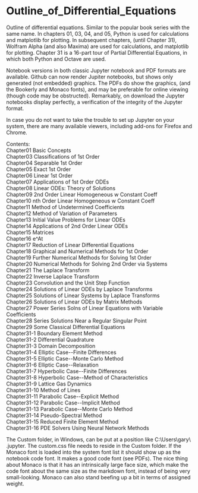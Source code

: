 # Outline_of_Differential_Equations

Outline of differential equations. Similar to the popular book series with the same name. In chapters 01, 03, 04, and 05, Python is used for calculations and matplotlib for plotting. In subsequent chapters, (until Chapter 31), Wolfram Alpha (and also Maxima) are used for calculations, and matplotlib for plotting. Chapter 31 is a 16-part tour of Partial Differential Equations, in which both Python and Octave are used.

Notebook versions in both classic Jupyter notebook and PDF formats are available.  Github can now render Jupiter notebooks, but shows only generated (not embedded) graphics. The PDFs do show the graphics, (and the Bookerly and Monaco fonts), and may be preferable for online viewing (though code may be obstructed). Remarkably, on download the Jupyter notebooks display perfectly, a verification of the integrity of the Jupyter format.

In case you do not want to take the trouble to set up Jupyter on your system, there are many available viewers, including add-ons for Firefox and Chrome.

Contents:  
Chapter01 Basic Concepts  
Chapter03 Classifications of 1st Order  
Chapter04 Separable 1st Order  
Chapter05 Exact 1st Order  
Chapter06 Linear 1st Order  
Chapter07 Applications of 1st Order ODEs    
Chapter08 Linear ODEs: Theory of Solutions    
Chapter09 2nd Order Linear Homogeneous w Constant Coeff  
Chapter10 nth Order Linear Homogeneous w Constant Coeff  
Chapter11 Method of Undetermined Coefficients  
Chapter12 Method of Variation of Parameters   
Chapter13 Initial Value Problems for Linear ODEs  
Chapter14 Applications of 2nd Order Linear ODEs  
Chapter15 Matrices  
Chapter16 e^At  
Chapter17 Reduction of Linear Differential Equations  
Chapter18 Graphical and Numerical Methods for 1st Order  
Chapter19 Further Numerical Methods for Solving 1st Order  
Chapter20 Numerical Methods for Solving 2nd Order via Systems  
Chapter21 The Laplace Transform  
Chapter22 Inverse Laplace Transform  
Chapter23 Convolution and the Unit Step Function  
Chapter24 Solutions of Linear ODEs by Laplace Transforms  
Chapter25 Solutions of Linear Systems by Laplace Transforms  
Chapter26 Solutions of Linear ODEs by Matrix Methods  
Chapter27 Power Series Solns of Linear Equations with Variable Coefficients  
Chapter28 Series Solutions Near a Regular Singular Point  
Chapter29 Some Classical Differential Equations  
Chapter31-1 Boundary Element Method  
Chapter31-2 Differential Quadrature  
Chapter31-3 Domain Decomposition  
Chapter31-4 Elliptic Case--Finite Differences  
Chapter31-5 Elliptic Case--Monte Carlo Method  
Chapter31-6 Elliptic Case--Relaxation  
Chapter31-7 Hyperbolic Case--Finite Differences  
Chapter31-8 Hyperbolic Case--Method of Characteristics  
Chapter31-9 Lattice Gas Dynamics    
Chapter31-10 Method of Lines  
Chapter31-11 Parabolic Case--Explicit Method  
Chapter31-12 Parabolic Case--Implicit Method  
Chapter31-13 Parabolic Case--Monte Carlo Method  
Chapter31-14 Pseudo-Spectral Method  
Chapter31-15 Reduced Finite Element Method  
Chapter31-16 PDE Solvers Using Neural Network Methods  

The Custom folder, in Windows, can be put at a position like C:\Users\gary\ .jupyter. The custom.css file needs to reside in the Custom folder. If the Monaco font is loaded into the system font list it should show up as the notebook code font. It makes a good code font (see PDFs). The nice thing about Monaco is that it has an intrinsically large face size, which make the code font about the same size as the markdown font, instead of being very small-looking. Monaco can also stand beefing up a bit in terms of assigned weight.















